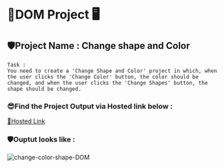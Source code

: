 # 🚀DOM Project 🖥️
## 🛡️Project Name : Change shape and Color

```
Task : 
You need to create a 'Change Shape and Color' project in which, when the user clicks the 'Change Color' button, the color should be changed, and when the user clicks the 'Change Shapes' button, the shape should be changed.

```
### 😎Find the Project Output via Hosted link below :
[🎯Hosted Link](https://abhinandan411.github.io/Fs-18-Assignments/JavaScript/Change%20Shape%20Color/index.html)

### 🛡️Ouptut looks like :
![change-color-shape-DOM](https://github.com/Abhinandan411/Fs-18-Assignments/assets/131553633/f93c859c-a06d-4504-aff5-222bcbb44a15)
